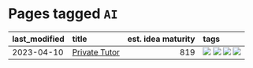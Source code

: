 # Pages tagged `AI`

|last_modified|title|est. idea maturity|tags
|:---|:---|---:|:---|
|2023-04-10|[Private Tutor](../private_tutor.md)|819|[![](https://img.shields.io/badge/tag-AI-4d5a4)](../tags/AI.md) [![](https://img.shields.io/badge/tag-discussion-c4c41f)](../tags/discussion.md) [![](https://img.shields.io/badge/tag-education-32d44f)](../tags/education.md) [![](https://img.shields.io/badge/tag-startup-e168be)](../tags/startup.md)|
